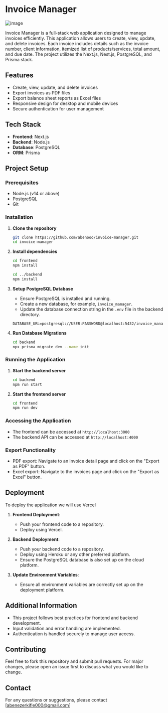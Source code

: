 # Invoice Manager
![image](https://github.com/user-attachments/assets/19d001ac-e111-4a04-9a16-1091ed177265)


Invoice Manager is a full-stack web application designed to manage invoices efficiently. This application allows users to create, view, update, and delete invoices. Each invoice includes details such as the invoice number, client information, itemized list of products/services, total amount, and due date. The project utilizes the Next.js, Nest.js, PostgreSQL, and Prisma stack.

## Features

- Create, view, update, and delete invoices
- Export invoices as PDF files
- Export balance sheet reports as Excel files
- Responsive design for desktop and mobile devices
- Secure authentication for user management

## Tech Stack

- **Frontend**: Next.js
- **Backend**: Node.js
- **Database**: PostgreSQL
- **ORM**: Prisma

## Project Setup

### Prerequisites

- Node.js (v14 or above)
- PostgreSQL
- Git

### Installation

1. **Clone the repository**

    ```bash
    git clone https://github.com/abenooo/invoice-manager.git
    cd invoice-manager
    ```

2. **Install dependencies**

    ```bash
    cd frontend
    npm install

    cd ../backend
    npm install
    ```

3. **Setup PostgreSQL Database**

    - Ensure PostgreSQL is installed and running.
    - Create a new database, for example, `invoice_manager`.
    - Update the database connection string in the `.env` file in the backend directory.

    ```env
    DATABASE_URL=postgresql://USER:PASSWORD@localhost:5432/invoice_manager
    ```

4. **Run Database Migrations**

    ```bash
    cd backend
    npx prisma migrate dev --name init
    ```

### Running the Application

1. **Start the backend server**

    ```bash
    cd backend
    npm run start
    ```

2. **Start the frontend server**

    ```bash
    cd frontend
    npm run dev
    ```

### Accessing the Application

- The frontend can be accessed at `http://localhost:3000`
- The backend API can be accessed at `http://localhost:4000`

### Export Functionality

- PDF export: Navigate to an invoice detail page and click on the "Export as PDF" button.
- Excel export: Navigate to the invoices page and click on the "Export as Excel" button.

## Deployment

To deploy the application we will use Vercel

1. **Frontend Deployment**:

    - Push your frontend code to a repository.
    - Deploy using Vercel.

2. **Backend Deployment**:

    - Push your backend code to a repository.
    - Deploy using Heroku or any other preferred platform.
    - Ensure the PostgreSQL database is also set up on the cloud platform.

3. **Update Environment Variables**:

    - Ensure all environment variables are correctly set up on the deployment platform.

## Additional Information

- This project follows best practices for frontend and backend development.
- Input validation and error handling are implemented.
- Authentication is handled securely to manage user access.

## Contributing

Feel free to fork this repository and submit pull requests. For major changes, please open an issue first to discuss what you would like to change.


## Contact

For any questions or suggestions, please contact [abenezerkifle000@gmail.com]
